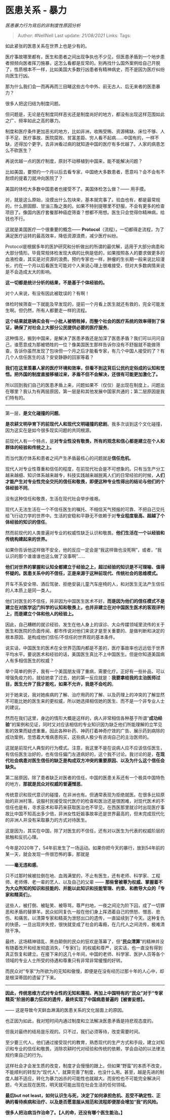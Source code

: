 # 医患关系 - 暴力
*医患暴力行为背后的非制度性原因分析*

> Author: #NellNell 
Last update: *21/08/2021* 
Links:
Tags: 

如此紧张的医患关系在世界上也是少有的。

医疗事故哪里都有，医生和患者之间出现争执也不少见，但医患矛盾到一个地步患者频频向医者挥刀施暴，这怎么看都是反常的。别再找什么国外案例给自己开脱了，性质根本不一样，比如美国大多数行凶患者有精神病史，而不是因为医疗纠纷向医生行凶。

那为什么我们会一而再再而三目睹这些古今中外、前无古人、后无来者的医患暴力？

很多人把这归结为制度问题。

但问题是，无论是在制度同样恶劣还是制度尚好的地方，都没有出现这样范围如此之广、频率如此之高的暴力。

制度和医疗条件更加恶劣的地方，比如非洲，收贿受贿、资源稀缺、床位不够、人手不足、医疗事故、医院腐败、贫富差距、穷人看不起病……中国有的，一样不缺，还得加个更字。去非洲看过病的就知道中国的医疗有多优越了。人家的病患怎么不砍医生？

再说优越一点的医疗制度，原封不动移植到中国来，能不能解决问题？

比如美国，要预约一个月以后去看专家，中国绝大多数患者，愿意吗？会不会有不耐烦的提着刀就冲向医院了？

美国的体检大多数中国患者也接受不了。美国体检怎么做？—— 用手摸。

对，就是这么原始，没摸出什么包块来，基本就完事了。验血也有，都是最常规的，什么胆固醇、甘油三酯之类的。如果不特别提哪里不舒服，不会有更多的检查项目了。像国内医疗套餐那种癌症筛查？想都不用想。医生只会觉得你精神病，给钱也不行。

这就是美国医疗一个很重要的概念—— **Protocol**（流程）。一切都得走流程，为了满足医疗运转的最高效率，降低资源浪费，减少医疗纠纷。

Protocol是根据多年的医护研究和分析做出的所谓的最优解，适用于大部分病患和大部分情形。毕竟常规体检发现大病的比例是低的，如果按照各人的要求做更多的血液检查，其实是对资源的浪费。预约专家也一样，肿瘤的生长期一般来说比较漫长，约在一个月以后看医生可能对个人来说心理上很难接受，但对大多数病情来说是不会造成太大的影响。

**这一切都是统计分析的结果，不是基于个体经验的。**

对个人来说，有没有因此被耽误的？有啊！

体检时候筛查一下就能及早发现的，提前一个月看上医生就还有救的，完全可能发生啊。但仍然，所有人都要走一样的流程。

**这个结果就是确实会有一小批人被牺牲掉，而整个社会的医疗系统的效率得到了保证，确保了对社会上大部分公民提供必要的医疗服务**。

这种情况，搬到中国来，是解决了医患矛盾还是加深了医患矛盾？我们可以问问自己，谁愿意成为那被牺牲的一位？像美国医生那样告诉你没有不舒服就不能做筛查，告诉你虽然发现了包块但一个月之后才能看专家，有几个中国人接受的了？有几个人信任医生的话？安安静静的回家等着？

**我们在这里羡慕人家的医疗环境和效率，但看不到这背后公民约定俗成的认知和觉悟。把外国的制度直接移植过来，矛盾不但不会解决，还很有可能更加激化了。**

所以回到我们自己的医患矛盾上来，问题如果不（仅仅）是出现在制度上，问题出在哪里？我认为有两层原因，第一层是和其他发展中国家共通的；第二层原因是我们特有的。

---

第一层，**是文化碰撞的问题**。

**是农耕文明孕育下的前现代人和现代文明碰撞的悲剧**。我多次谈到这个文化碰撞，因为这实在是如今很多现实问题的共同根源。

前现代人有一个特点，是**对专业性没有敬畏，所有的观念和信心都是建立在个人和群体的经验和传统之上。**

而当代医疗体系和患者之间产生矛盾最核心的问题就是**信任危机**。

现代人对专业性尊重和信任的程度，在前现代社会是不可想象的。只有当生产分工越来越细、知识体系越来越专，科技实践越来越脱离人们的日常经验的时候，**人们才能产生对专业性完全交托的信任和敬畏，即便这种专业性得出的结论与他们的个体经验不同**。

没有这种信任和敬畏，生活在现代社会举步维艰。

现代人无法生活在一个不信任医生的嘱托、不相信天气预报的可靠、不把自己交托给飞行动力学的世界中。生活的安稳和平静无不依赖于对**专业程度极高、超越了个体经验的知识的信任**。

然而前现代的人类普遍对专业的权威性缺乏认识和敬畏。**他们生活在一个以经验和传统构建起来的世界。**

如果你告诉他这样做不安全，他的反应一定会是“我这样做也没死啊”，或者，“我认识的那个谁谁谁也这么做了没事啊”……

**他们对世界的掌握和认知全都建立于经验之上，超过经验的知识是不可理喻、值得怀疑的。医患关系中的不信任，正是来源于这种前现代、传统社会的思维模式。**

开车不系安全带、酒后驾驶、拒绝安装儿童汽车座椅的人，和对医生无法产生信任的人本质上是同一类人。

他们对医生的不信任，并非因为中国医生医术不好。**而是因为他们的信任模式不是建立在对医学这门科学的认知和敬畏上，也并非建立在对中国医生医术的客观评判上，而是建立个体和他人的经验上。**

因此，自己糟糕的就诊经验、发生在他人身上的误诊、大众传媒领域里流传的关于医生和医院的负面传闻、都市传说对他们来说才是至关重要的、是做判断和决定的根本原因、是构成他们信任/不信任的世界观的基本条件。

说实话，中国医生的医术在全世界范围内都是不差的，医疗事故率也远远低于世界平均水平。要说医术和经验的话，美国医生真比不上中国医生。但是你知道美国病人有多相信医生的权威？

举个简单的例子，我有一个美国朋友得了重病，需要化疗。正好有一些补品，可以增强免疫力的，就给她拿了过去，她的第一反应就是：**我要拿给我的主治医师过目，医生允许了我才能吃，如果不允许，我是不会吃的**。

对于她来说，我对她疾病的了解、治疗用药的了解、以及药理上的冲突的了解显然不可能比她的医生来的更权威，所以她选择相信她的医生、而不是一个非专业人士的建议。

然而在我们这里，身边的情形大概是这样的，病人非常相信各种基于所谓“**成功经验**”的案例和见证，同时又对应该相信的专业知识因为缺乏他们所能理解的立竿见影的效果而疑虑重重。因此各种补药、神药打着神奇疗效的广告、展示药到病除的成功案例，忽悠着大堆病患购买，这些病人极少有咨询自己的主治医师的。

这就是前现代人典型的行为模式。注意，我这里不是在说病人应不应该信任医生，有信任医生治好的，也有信任偏门左道病好的，这个我不讨论。我讨论的是，**在现代社会病患对医生信任的缺乏是构成双方冲突的重要原因、以及为什么这个信任会缺失。**

第二层原因，除了患者缺乏对医者的信任，中国的医患关系还有一个极具中国特色的地方，**那就是民众对权威的普遍憎恶**。

传统意识和现代意识的碰撞，在非洲也有。但通常表现为拒绝就医。在很多比较原始的非洲村落，说服村民接受现代医疗的检查和医治还是很困难，对现代医术的不信任也是有，寻求巫术和草药来获取医治也不罕见，在西医那里就诊时出现医疗事故比中国不知高出多少倍，非洲女性妊娠事故率还是世界最高的，但未完成现代化的非洲人并没有采取暴力的方式对待医生。

这是因为，其实在中国，除了对医生的不信任，还有对以医生为代表的权威阶层的抵触和反抗心理。

今年是2020年了，54年前发生了一场运动。如果你把今天的暴行，放到54年前的某一天，就会发现一件很恐怖的事，那就是

——**毫无违和感**。

只不过那时候被拉倒在地、血溅满堂的，不止有医生，还有老师、科学家、工程师、老师傅、老一辈的艺人、以及自己的父辈 —— **那些曾被尊为权威、掌握着不为大众所知的知识和技能的、并能以此知识和技能管理、约束、和教导大众的「专家和精英们」**。

这些人，被打倒、被耻笑、被辱骂，尊严扫地，一夜之间沦为阶下囚，成了一切罪恶和矛盾的替罪羊。民众如同复仇一般在他们身上挥洒着自己的愤怒、憎恶、悲伤、和痛苦。以清算专家和精英为泄怒出口的遗传，一直延续到了今天。这种复仇的快感，一旦出现并失控，很快就变成了社会的毒瘾，在几代人之间流传，极难清除干净。

最终，这场精神错乱、黑白颠倒的民众的狂欢是落幕了，但“**民众清算**”的精神并没有随着改开和经发彻底消失，「专家们」的权威和尊严，说实话，也一直没有得到真正恢复和建立。在接下来的这几十年间，中国的老师、科学家、医护人员等各个领域的专业人士所受的待遇和尊重只有非常非常缓慢的好转。

而民众对”专家“为所欲为的无知和傲慢，即便是在没有经历过那十年的人心中，却是根深蒂固的遗留了下来。

---

**因此，传统思维方式对专业性的无知和蔑视、再加上中国特有的“民众”对于“专家精英“阶层的暴力狂欢的遗传，最终实现了中国病患普遍的【被害妄想】。**

—— 这是导致今天鲜血淋漓的医患关系的文化层面上的原因。

也正因为如此，我对短时间内通过制度和立法解决医患矛盾是持悲观态度的。

但我对最终的结局是乐观的。只不过，我们必须等待，改变需要时间。

至少要三代人，他们通过接受现代的教育，熟悉现代的生产方式和手段，建立对知识和专业的信任和敬畏，消除农耕时代对经验和传统的依赖，学会自动的以法律法规约束自己的行为。

这样社会才会发生质的改变，制度才会慢慢的跟上。但如果“野蛮”的本质不改变，不能顺利的转型为“现代人”，就算完善了制度，也没什么用。甚至，越是先进的制度人越不适应，转化为暴力凶杀的可能性也就越大。而安检也不可能完全解决问题，今天出现在医院，明天就可能出现在社会生活的任何领域。

**最后but not least，如何认识生与死，决定了如何承担危机、忍受不确定性、正确的看待疾病和治疗、以及是否愿意服从规范和流程即便那会增加“我”的风险。**

**很多人把治病当作治命了。【人的命，还没有哪个医生能治。】**